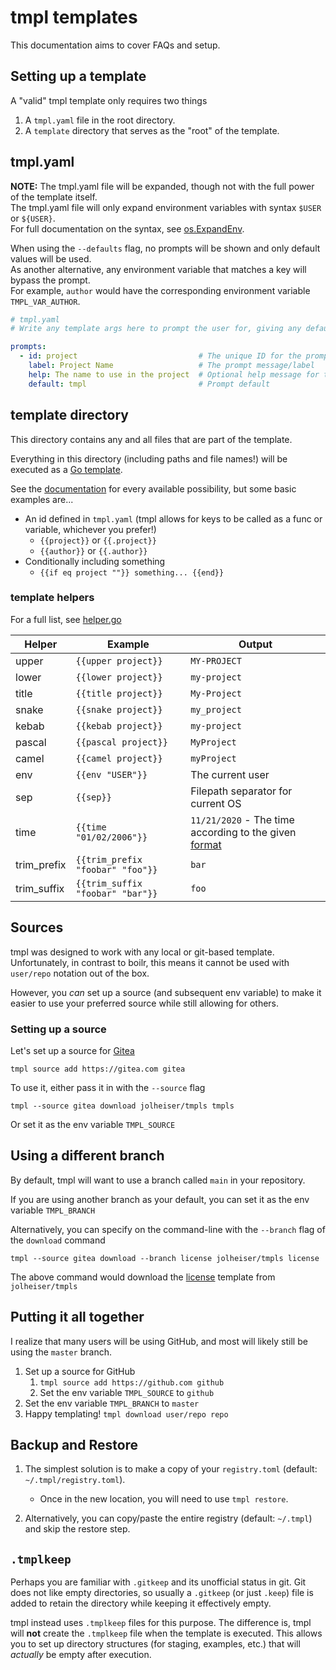 # tmpl templates

This documentation aims to cover FAQs and setup.

## Setting up a template

A "valid" tmpl template only requires two things

1. A `tmpl.yaml` file in the root directory.
2. A `template` directory that serves as the "root" of the template.

## tmpl.yaml

**NOTE:** The tmpl.yaml file will be expanded, though not with the full power of the template itself.  
The tmpl.yaml file will only expand environment variables with syntax `$USER` or `${USER}`.  
For full documentation on the syntax, see [os.ExpandEnv](https://golang.org/pkg/os/#ExpandEnv).

When using the `--defaults` flag, no prompts will be shown and only default values will be used.  
As another alternative, any environment variable that matches a key will bypass the prompt.  
For example, `author` would have the corresponding environment variable `TMPL_VAR_AUTHOR`.

```yaml
# tmpl.yaml
# Write any template args here to prompt the user for, giving any defaults/options as applicable

prompts:
  - id: project                           # The unique ID for the prompt
    label: Project Name                   # The prompt message/label
    help: The name to use in the project  # Optional help message for the prompt
    default: tmpl                         # Prompt default
```

## template directory

This directory contains any and all files that are part of the template.

Everything in this directory (including paths and file names!) will be executed as a [Go template](https://golang.org/pkg/text/template/).

See the [documentation](https://golang.org/pkg/text/template/) for every available possibility, but some basic examples are...

* An id defined in `tmpl.yaml` (tmpl allows for keys to be called as a func or variable, whichever you prefer!)
   * `{{project}}` or `{{.project}}`
   * `{{author}}` or `{{.author}}`
* Conditionally including something
   * `{{if eq project ""}} something... {{end}}`

### template helpers

For a full list, see [helper.go](registry/helper.go)

| Helper      | Example                          | Output                                                                                                |
|-------------|----------------------------------|-------------------------------------------------------------------------------------------------------|
| upper       | `{{upper project}}`              | `MY-PROJECT`                                                                                          |
| lower       | `{{lower project}}`              | `my-project`                                                                                          |
| title       | `{{title project}}`              | `My-Project`                                                                                          |
| snake       | `{{snake project}}`              | `my_project`                                                                                          |
| kebab       | `{{kebab project}}`              | `my-project`                                                                                          |
| pascal      | `{{pascal project}}`             | `MyProject`                                                                                           |
| camel       | `{{camel project}}`              | `myProject`                                                                                           |
| env         | `{{env "USER"}}`                 | The current user                                                                                      |
| sep         | `{{sep}}`                        | Filepath separator for current OS                                                                     |
| time        | `{{time "01/02/2006"}}`          | `11/21/2020` - The time according to the given [format](https://flaviocopes.com/go-date-time-format/) |
| trim_prefix | `{{trim_prefix "foobar" "foo"}}` | `bar`                                                                                                 |
| trim_suffix | `{{trim_suffix "foobar" "bar"}}` | `foo`                                                                                                 |

## Sources

tmpl was designed to work with any local or git-based template. Unfortunately, in contrast to boilr, this means 
it cannot be used with `user/repo` notation out of the box. 

However, you _can_ set up a source (and subsequent env variable) to make it easier to use your preferred source while
still allowing for others.

### Setting up a source

Let's set up a source for [Gitea](https://gitea.com)

```
tmpl source add https://gitea.com gitea
```

To use it, either pass it in with the `--source` flag

```
tmpl --source gitea download jolheiser/tmpls tmpls
```

Or set it as the env variable `TMPL_SOURCE`

## Using a different branch

By default, tmpl will want to use a branch called `main` in your repository.

If you are using another branch as your default, you can set it as the env variable `TMPL_BRANCH`

Alternatively, you can specify on the command-line with the `--branch` flag of the `download` command

```
tmpl --source gitea download --branch license jolheiser/tmpls license
```
The above command would download the [license](https://git.jojodev.com/jolheiser/tmpls/src/branch/license) template from `jolheiser/tmpls`

## Putting it all together

I realize that many users will be using GitHub, and most will likely still be using the `master` branch.

1. Set up a source for GitHub
   1. `tmpl source add https://github.com github`
   2. Set the env variable `TMPL_SOURCE` to `github`
2. Set the env variable `TMPL_BRANCH` to `master`
3. Happy templating! `tmpl download user/repo repo`

## Backup and Restore

1. The simplest solution is to make a copy of your `registry.toml` (default: `~/.tmpl/registry.toml`).
   * Once in the new location, you will need to use `tmpl restore`.
   
2. Alternatively, you can copy/paste the entire registry (default: `~/.tmpl`) and skip the restore step.

## `.tmplkeep`

Perhaps you are familiar with `.gitkeep` and its unofficial status in git. Git does not like empty directories, so usually
a `.gitkeep` (or just `.keep`) file is added to retain the directory while keeping it effectively empty.

tmpl instead uses `.tmplkeep` files for this purpose. The difference is, tmpl will **not** create the `.tmplkeep` file
when the template is executed. This allows you to set up directory structures (for staging, examples, etc.) that
will *actually* be empty after execution.